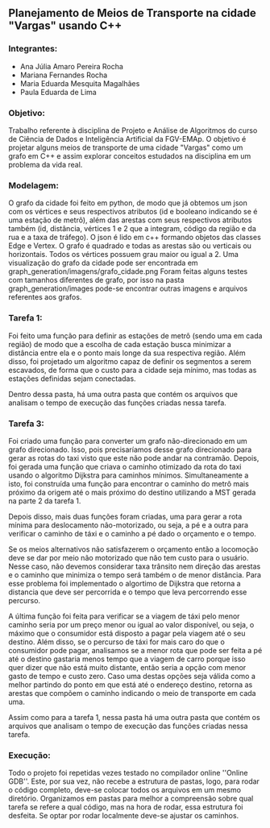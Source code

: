 ## Planejamento de Meios de Transporte na cidade "Vargas" usando C++

### Integrantes:
- Ana Júlia Amaro Pereira Rocha
- Mariana Fernandes Rocha
- Maria Eduarda Mesquita Magalhães
- Paula Eduarda de Lima

### Objetivo:
Trabalho referente à disciplina de Projeto e Análise de Algoritmos do curso de Ciência de Dados e Inteligência Artificial da FGV-EMAp.
O objetivo é projetar alguns meios de transporte de uma cidade "Vargas" como um grafo em C++ e assim explorar conceitos estudados na disciplina em um problema da vida real.

### Modelagem:
O grafo da cidade foi feito em python, de modo que já obtemos um json com os vértices e seus respectivos atributos (id e booleano indicando se é uma estação de metrô), além das arestas com seus respectivos atributos também (id, distância, vértices 1 e 2 que a integram, código da região e da rua e a taxa de tráfego). O json é lido em c++ formando objetos das classes Edge e Vertex. 
O grafo é quadrado e todas as arestas são ou verticais ou horizontais. Todos os vértices possuem grau maior ou igual a 2. Uma visualização do grafo da cidade pode ser encontrada em graph_generation/imagens/grafo_cidade.png
Foram feitas alguns testes com tamanhos diferentes de grafo, por isso na pasta graph_generation/images pode-se encontrar outras imagens e arquivos referentes aos grafos.


### Tarefa 1:
Foi feito uma função para definir as estações de metrô (sendo uma em cada região) de modo que a escolha de cada estação busca minimizar a distância entre ela e o ponto mais longe da sua respectiva região. 
Além disso, foi projetado um algoritmo capaz de definir os segmentos a serem escavados, de forma que o custo para a cidade seja mínimo, mas todas as estações definidas sejam conectadas.

Dentro dessa pasta, há uma outra pasta que contém os arquivos que analisam o tempo de execução das funções criadas nessa tarefa.

### Tarefa 3:
Foi criado uma função para converter um grafo não-direcionado em um grafo direcionado. Isso, pois precisaríamos desse grafo direcionado para gerar as rotas do taxi visto que este não pode andar na contramão. Depois, foi gerada uma função que criava o caminho otimizado da rota do taxi usando o algoritmo Dijkstra para caminhos mínimos. Simultaneamente a isto, foi construída uma função para encontrar o caminho do metrô mais próximo da origem até o mais próximo do destino utilizando a MST gerada na parte 2 da tarefa 1.

Depois disso, mais duas funções foram criadas, uma para gerar a rota mínima para deslocamento não-motorizado, ou seja, a pé e a outra para verificar o caminho de táxi e o caminho a pé dado o orçamento e o tempo. 

Se os meios alternativos não satisfazerem o orçamento então a locomoção deve se dar por meio não motorizado que não tem custo para o usuário. Nesse caso, não devemos considerar taxa trânsito nem direção das arestas e o caminho que minimiza o tempo será também o de menor distância. 
Para esse problema foi implementado o algortimo de Dijkstra que retorna a distancia que deve ser percorrida e o tempo que leva percorrendo esse percurso.

A última função foi feita para verificar se a viagem de táxi pelo menor caminho seria por um preço menor ou igual ao valor disponível, ou seja, o máximo que o consumidor está disposto a pagar pela viagem até o seu destino. Além disso, se o percurso de táxi for mais caro do que o consumidor pode pagar, analisamos se a menor rota que pode ser feita a pé até o destino gastaria menos tempo que a viagem de carro porque isso quer dizer que não está muito distante, então seria a opção com menor gasto de tempo e custo zero.
Caso uma destas opções seja válida como a melhor partindo do ponto em que está até o endereço destino, retorna as arestas que compõem o caminho indicando o meio de transporte em cada uma.

Assim como para a tarefa 1, nessa pasta há uma outra pasta que contém os arquivos que analisam o tempo de execução das funções criadas nessa tarefa.


### Execução: 
Todo o projeto foi repetidas vezes testado no compilador online ''Online GDB''. Este, por sua vez, não recebe a estrutura de pastas, logo, para rodar o código completo, deve-se colocar todos os arquivos em um mesmo diretório. Organizamos em pastas para melhor a compreensão sobre qual tarefa se refere a qual código, mas na hora de rodar, essa estrutura foi desfeita. Se optar por rodar localmente deve-se ajustar os caminhos.

